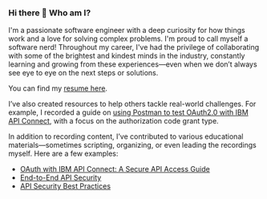 ### Hi there 👋 Who am I?

I'm a passionate software engineer with a deep curiosity for how things work and a love for solving complex problems. I'm proud to call myself a software nerd! Throughout my career, I've had the privilege of collaborating with some of the brightest and kindest minds in the industry, constantly learning and growing from these experiences—even when we don’t always see eye to eye on the next steps or solutions.

You can find my [resume here](https://github.com/shiup/shiup/blob/main/resume.md).

I’ve also created resources to help others tackle real-world challenges. For example, I recorded a guide on [using Postman to test OAuth2.0 with IBM API Connect](https://www.youtube.com/watch?v=-Ha7OST5WvQ), with a focus on the authorization code grant type.

In addition to recording content, I’ve contributed to various educational materials—sometimes scripting, organizing, or even leading the recordings myself. Here are a few examples:
- [OAuth with IBM API Connect: A Secure API Access Guide](https://mediacenter.ibm.com/media/IBM+API+ConnectA+Secure+API+Access+with+OAuth/1_l6r8scy7)
- [End-to-End API Security](https://mediacenter.ibm.com/media/Secure+your+APIs+end-to-end/1_ucg6nms3)
- [API Security Best Practices](https://www.youtube.com/watch?v=taior9PNqQs)


<!--
**shiup/shiup** is a ✨ _special_ ✨ repository because its `README.md` (this file) appears on your GitHub profile.

Here are some ideas to get you started:

- 🔭 I’m currently working on ...
- 🌱 I’m currently learning ...
- 👯 I’m looking to collaborate on ...
- 🤔 I’m looking for help with ...
- 💬 Ask me about ...
- 📫 How to reach me: ...
- 😄 Pronouns: ...
- ⚡ Fun fact: ...
-->
